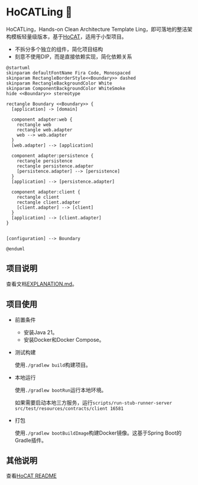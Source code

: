 # HoCATLing 🐾

HoCATLing，Hands-on Clean Architecture Template Ling，即可落地的整洁架构模板轻量级版本，基于[HoCAT](https://github.com/macdao/hands-on-clean-architecture-template)，适用于小型项目。

- 不拆分多个独立的组件，简化项目结构
- 刻意不使用DIP，而是直接依赖实现，简化依赖关系

```plantuml
@startuml
skinparam defaultFontName Fira Code, Monospaced
skinparam RectangleBorderStyle<<Boundary>> dashed
skinparam RectangleBackgroundColor White
skinparam ComponentBackgroundColor WhiteSmoke
hide <<Boundary>> stereotype

rectangle Boundary <<Boundary>> {
  [application] -> [domain]

  component adapter:web {
    rectangle web
    rectangle web.adapter
    web --> web.adapter
  }
  [web.adapter] --> [application]

  component adapter:persistence {
    rectangle persistence
    rectangle persistence.adapter
    [persistence.adapter] --> [persistence] 
  }
  [application] --> [persistence.adapter]

  component adapter:client {
    rectangle client
    rectangle client.adapter
    [client.adapter] --> [client] 
  }
  [application] --> [client.adapter]
}


[configuration] --> Boundary

@enduml
```

## 项目说明

查看文档[EXPLANATION.md](docs/EXPLANATION.md)。

## 项目使用

- 前置条件
    - 安装Java 21。
    - 安装Docker和Docker Compose。

- 测试构建

  使用`./gradlew build`构建项目。

- 本地运行

  使用`./gradlew bootRun`运行本地环境。

  如果需要启动本地三方服务，运行`scripts/run-stub-runner-server src/test/resources/contracts/client 16581`

- 打包

  使用`./gradlew bootBuildImage`构建Docker镜像。这基于Spring Boot的Gradle插件。

## 其他说明

查看[HoCAT README](https://github.com/macdao/hands-on-clean-architecture-template/blob/main/README.md)